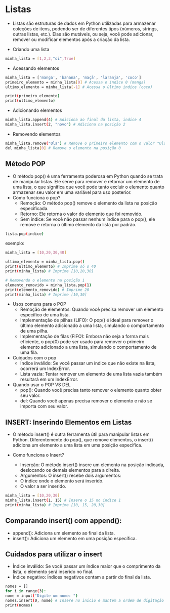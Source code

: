 # Listas

- Listas são estruturas de dados em Python utilizadas para armazenar coleções de itens, podendo ser de diferentes tipos (números, strings, outras listas, etc.). Elas são mutáveis, ou seja, você pode adicionar, remover ou modificar elementos após a criação da lista.

- Criando uma lista
```bash
minha_lista = [1,2,3,"oi",True]
```

- Acessando elementos
```bash
minha_lista = ['manga', 'banana', 'maçã', 'laranja', 'coco']
primeiro_elemento = minha_lista[0] # Acessa o indice 0 (manga)
ultimo_elemento = minha_lista[-1] # Acessa o último indice (coco)

print(primeiro_elemento)
print(ultimo_elemento)
```
- Adicionando elementos
```bash
minha_lista.append(4) # Adiciona ao final da lista, indice 4
minha_lista.insert(2, "novo") # Adiciona na posição 2
```
- Removendo elementos
```bash
minha_lista.remove("Ola") # Remove o primeiro elemento com o valor "Ola"
del minha_lista[0] # Remove o elemento na posição 0
```
## Método POP 
- O método pop() é uma ferramenta poderosa em Python quando se trata de manipular listas. Ele serve para remover e retornar um elemento de uma lista, o que significa que você pode tanto excluir o elemento quanto armazenar seu valor em uma variável para uso posterior.
- Como funciona o pop?
  - Remoção: O método pop() remove o elemento da lista na posição especificada.
  - Retorno: Ele retorna o valor do elemento que foi removido.
  - Sem índice: Se você não passar nenhum índice para o pop(), ele remove e retorna o último elemento da lista por padrão.
```bash
lista.pop(indice)
```
exemplo:
```bash
minha_lista = [10,20,30,40]

ultimo_elemento = minha_lista.pop()
print(ultimo_elemento) # Imprime só o 40
print(minha_lista) # Imprime [10,20,30]

# Removendo o elemento na posição 1
elemento_removido = minha_lista.pop(1)
print(elemento_removido) # Imprime 20
print(minha_lista) # Imprime [10,30]
```
- Usos comuns para o POP
  - Remoção de elementos: Quando você precisa remover um elemento específico de uma lista.
  - Implementação de pilhas (LIFO): O pop() é ideal para remover o último elemento adicionado a uma lista, simulando o comportamento de uma pilha.
  - Implementação de filas (FIFO): Embora não seja a forma mais eficiente, o pop(0) pode ser usado para remover o primeiro elemento adicionado a uma lista, simulando o comportamento de uma fila.
- Cuidados com o pop 
  - Índice inválido: Se você passar um índice que não existe na lista, ocorrerá um IndexError.
  - Lista vazia: Tentar remover um elemento de uma lista vazia também resultará em um IndexError.
- Quando usar o POP VS DEL
  - pop(): Quando você precisa tanto remover o elemento quanto obter seu valor.
  - del: Quando você apenas precisa remover o elemento e não se importa com seu valor.
## INSERT: Inserindo Elementos em Listas
- O método insert() é outra ferramenta útil para manipular listas em Python. Diferentemente do pop(), que remove elementos, o insert() adiciona um elemento a uma lista em uma posição específica.

- Como funciona o Insert?
  - Inserção: O método insert() insere um elemento na posição indicada, deslocando os demais elementos para a direita.
  - Argumentos: O insert() recebe dois argumentos:
  - O índice onde o elemento será inserido.
  - O valor a ser inserido.
```bash
minha_lista = [10,20,30]
minha_lista.insert(1, 15) # Insere o 15 no indice 1
print(minha_lista) # Imprima [10, 15, 20,30]
```
## Comparando insert() com append():
 - append(): Adiciona um elemento ao final da lista.
 - insert(): Adiciona um elemento em uma posição específica.

## Cuidados para utilizar o insert
- Índice inválido: Se você passar um índice maior que o comprimento da lista, o elemento será inserido no final.
- Índice negativo: Índices negativos contam a partir do final da lista.
```bash
nomes = []
for i in range(3):
nome = input("Digite um nome: ")
nomes.insert(0, nome) # Insere no inicio e mantem a ordem de digitação
print(nomes)
```
 